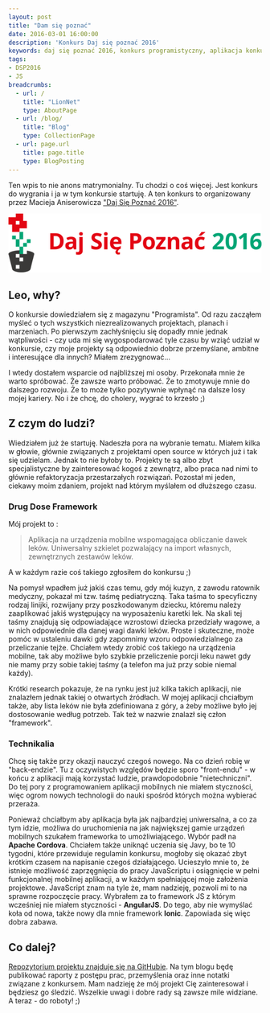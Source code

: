 ```yaml
---
layout: post
title: "Dam się poznać"
date: 2016-03-01 16:00:00
description: 'Konkurs Daj się poznać 2016'
keywords: daj się poznać 2016, konkurs programistyczny, aplikacja konkursowa, drug dose framework, aplikacja mobilna, pas pediatryczny, dawkowanie leków
tags:
- DSP2016
- JS
breadcrumbs:
  - url: /
    title: "LionNet"
    type: AboutPage
  - url: /blog/
    title: "Blog"
    type: CollectionPage
  - url: page.url
    title: page.title
    type: BlogPosting
---
```


Ten wpis to nie anons matrymonialny. Tu chodzi o coś więcej. Jest konkurs do 
wygrania i ja w tym konkursie startuję. A ten konkurs to organizowany przez 
Macieja Aniserowicza ["Daj Się Poznać 2016"](http://www.maciejaniserowicz.com/daj-sie-poznac/).

<img src="/assets/img/DSP2016/DSP2016-logo-RGB-color-1.png" alt="Daj Się Poznać 2016" title="Daj Się Poznać 2016"/>

## Leo, why?

O konkursie dowiedziałem się z magazynu "Programista". Od razu zacząłem myśleć
o tych wszystkich niezrealizowanych projektach, planach i marzeniach. Po pierwszym
zachłyśnięciu się dopadły mnie jednak wątpliwości - czy uda mi się wygospodarować
tyle czasu by wziąć udział w konkursie, czy moje projekty są odpowiednio dobrze 
przemyślane, ambitne i interesujące dla innych? Miałem zrezygnować...

I wtedy dostałem wsparcie od najbliższej mi osoby. Przekonała mnie że warto 
spróbować. Że zawsze warto próbować. Że to zmotywuje mnie do dalszego rozwoju. 
Że to może tylko pozytywnie wpłynąć na dalsze losy mojej kariery. No i że chcę, 
do cholery, wygrać to krzesło ;)

## Z czym do ludzi?

Wiedziałem już że startuję. Nadeszła pora na wybranie tematu. Miałem kilka w głowie,
głównie związanych z projektami open source w których już i tak się udzielam.
Jednak to nie byłoby to. Projekty te są albo zbyt specjalistyczne by zainteresować
kogoś z zewnątrz, albo praca nad nimi to głównie refaktoryzacja przestarzałych
rozwiązań. Pozostał mi jeden, ciekawy moim zdaniem, projekt nad którym myślałem
od dłuższego czasu.

### Drug Dose Framework

Mój projekt to :

> Aplikacja na urządzenia mobilne wspomagająca obliczanie dawek leków. 
Uniwersalny szkielet pozwalający na import własnych, zewnętrznych zestawów leków.

A w każdym razie coś takiego zgłosiłem do konkursu ;)

Na pomysł wpadłem już jakiś czas temu, gdy mój kuzyn, z zawodu ratownik medyczny,
pokazał mi tzw. taśmę pediatryczną. Taka taśma to specyficzny rodzaj linijki,
rozwijany przy poszkodowanym dziecku, któremu należy zaaplikować jakiś występujący
na wyposażeniu karetki lek. Na skali tej taśmy znajdują się odpowiadające wzrostowi
dziecka przedziały wagowe, a w nich odpowiednie dla danej wagi dawki leków.
Proste i skuteczne, może pomóc w ustaleniu dawki gdy zapomnimy wzoru odpowiedzialnego
za przeliczanie tejże. Chciałem wtedy zrobić coś takiego na urządzenia mobilne,
tak aby możliwe było szybkie przeliczenie porcji leku nawet gdy nie mamy przy sobie
takiej taśmy (a telefon ma już przy sobie niemal każdy).

Krótki research pokazuje, że na rynku jest już kilka takich aplikacji, nie znalazłem
jednak takiej o otwartych źródłach. W mojej aplikacji chciałbym także, aby lista 
leków nie była zdefiniowana z góry, a żeby możliwe było jej dostosowanie według
potrzeb. Tak też w nazwie znalazł się człon "framework".

### Technikalia

Chcę się także przy okazji nauczyć czegoś nowego. Na co dzień robię w "back-endzie".
Tu z oczywistych względów będzie sporo "front-endu" - w końcu z aplikacji mają
korzystać ludzie, prawdopodobnie "nietechniczni". Do tej pory z programowaniem
aplikacji mobilnych nie miałem styczności, więc ogrom nowych technologii do nauki
spośród których można wybierać przeraża. 

Ponieważ chciałbym aby aplikacja była jak najbardziej uniwersalna, a co za tym 
idzie, możliwa do uruchomienia na jak największej gamie urządzeń mobilnych szukałem
frameworka to umożliwiającego. Wybór padł na **Apache Cordova**. Chciałem także
uniknąć uczenia się Javy, bo te 10 tygodni, które przewiduje regulamin konkursu, 
mogłoby się okazać zbyt krótkim czasem na napisanie czegoś działającego. Ucieszyło
mnie to, że istnieje możliwość zaprzęgnięcia do pracy JavaScriptu i osiągnięcie
w pełni funkcjonalnej mobilnej aplikacji, a w każdym spełniającej moje założenia
projektowe. JavaScript znam na tyle że, mam nadzieję, pozwoli mi to na sprawne
rozpoczęcie pracy. Wybrałem za to framework JS z którym wcześniej nie miałem 
styczności - **AngularJS**. Do tego, aby nie wymyślać koła od nowa, także nowy 
dla mnie framework **Ionic**. Zapowiada się więc dobra zabawa.

## Co dalej?

[Repozytorium projektu znajduje się na GitHubie](https://github.com/maciejlew/drug-dose-framework).
Na tym blogu będę publikować raporty z postępu prac, przemyślenia oraz inne notatki
związane z konkursem. Mam nadzieję że mój projekt Cię zainteresował i będziesz go 
śledzić. Wszelkie uwagi i dobre rady są zawsze mile widziane. A teraz - do roboty! ;)

